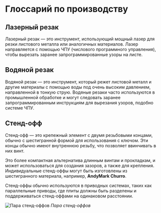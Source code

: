 # Глоссарий по производству

## Лазерный резак
Лазерный резак — это инструмент, использующий мощный лазер для резки листового металла или аналогичных материалов. Лазер направляется с помощью ЧПУ (числового программного управления), чтобы вырезать заранее запрограммированные узоры на листе.

## Водяной резак
Водяной резак — это инструмент, который режет листовой металл и другие материалы с помощью воды под очень высоким давлением, направленной в тонкую струю. Водяные резаки часто используются в промышленной обработке и могут следовать заранее запрограммированным инструкциям для вырезания узоров, подобно системе ЧПУ.

## Стенд-офф
Стенд-офф — это крепежный элемент с двумя резьбовыми концами, обычно с шестигранной формой для использования с ключом. Эти концы обычно имеют внутреннюю резьбу, что позволяет ввинчивать в них винт.

Это более компактная альтернатива длинным винтам и прокладкам, и может использоваться для создания зазоров, а также для крепления. Индивидуальные стенд-оффы могут быть изготовлены из шестигранного материала, например, **AndyMark Churro**.

Стенд-оффы обычно используются в приводных системах, таких как параллельные приводы, где плиты должны быть разделены и поддерживаться стенд-оффами на одинаковом расстоянии.

![Пара стенд-оффов](https://dd8f408.webp.ee/standoffs.jpg)
*Пара стенд-оффов*